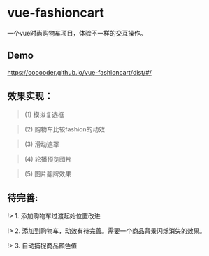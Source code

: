 # vue-fashioncart
一个vue时尚购物车项目，体验不一样的交互操作。

## Demo

https://cooooder.github.io/vue-fashioncart/dist/#/

## 效果实现：

> (1) 模拟复选框

> (2) 购物车比较fashion的动效

> (3) 滑动遮罩

> (4) 轮播预览图片

> (5) 图片翻牌效果

## 待完善:

!> 1. 添加购物车过渡起始位置改进

!> 2. 添加到购物车，动效有待完善。需要一个商品背景闪烁消失的效果。

!> 3. 自动捕捉商品颜色值
